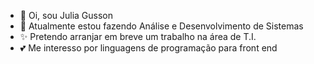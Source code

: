- 👋 Oi, sou Julia Gusson
- 🌱 Atualmente estou fazendo Análise e Desenvolvimento de Sistemas
- ✨ Pretendo arranjar em breve um trabalho na área de T.I.
- 💕 Me interesso por linguagens de programação para front end

<!---
JuliaGusson/JuliaGusson is a ✨ special ✨ repository because its `README.md` (this file) appears on your GitHub profile.
You can click the Preview link to take a look at your changes.
--->
